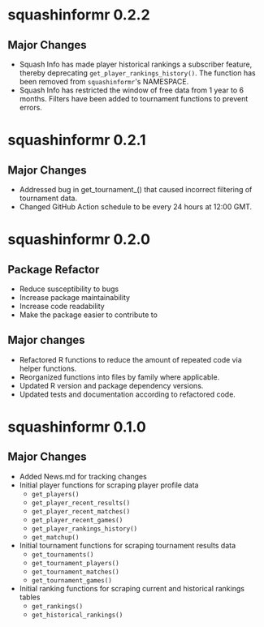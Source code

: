 # squashinformr 0.2.2

## Major Changes

- Squash Info has made player historical rankings a subscriber feature, thereby deprecating `get_player_rankings_history()`. The function has been removed from `squashinformr`'s NAMESPACE.
- Squash Info has restricted the window of free data from 1 year to 6 months. Filters have been added to tournament functions to prevent errors.


# squashinformr 0.2.1

## Major Changes

- Addressed bug in get_tournament_() that caused incorrect filtering of tournament data.
- Changed GitHub Action schedule to be every 24 hours at 12:00 GMT.


# squashinformr 0.2.0

## Package Refactor

- Reduce susceptibility to bugs
- Increase package maintainability
- Increase code readability
- Make the package easier to contribute to

## Major changes

- Refactored R functions to reduce the amount of repeated code via helper functions.
- Reorganized functions into files by family where applicable.
- Updated R version and package dependency versions.
- Updated tests and documentation according to refactored code.



# squashinformr 0.1.0

## Major Changes

- Added News.md for tracking changes
- Initial player functions for scraping player profile data
  - `get_players()`
  - `get_player_recent_results()`
  - `get_player_recent_matches()`
  - `get_player_recent_games()`
  - `get_player_rankings_history()`
  - `get_matchup()`
- Initial tournament functions for scraping tournament results data
  - `get_tournaments()`
  - `get_tournament_players()`
  - `get_tournament_matches()`
  - `get_tournament_games()`
- Initial ranking functions for scraping current and historical rankings tables
  - `get_rankings()`
  - `get_historical_rankings()`
